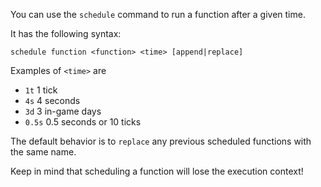 You can use the `schedule` command to run a function after a given time.

It has the following syntax:
```
schedule function <function> <time> [append|replace]
```

Examples of `<time>` are
- `1t` 1 tick
- `4s` 4 seconds
- `3d` 3 in-game days
- `0.5s` 0.5 seconds or 10 ticks

The default behavior is to `replace` any previous scheduled functions with the same name.

Keep in mind that scheduling a function will lose the execution context!
